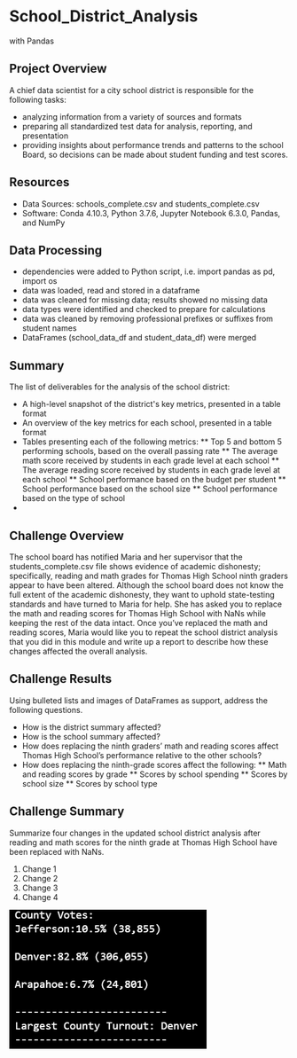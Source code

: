 # School_District_Analysis
with Pandas

## Project Overview
A chief data scientist for a city school district is responsible for the following tasks:
- analyzing information from a variety of sources and formats
- preparing all standardized test data for analysis, reporting, and presentation
- providing insights about performance trends and patterns to the school Board, so decisions can be made about student funding and test scores.

## Resources
- Data Sources: schools_complete.csv and students_complete.csv
- Software: Conda 4.10.3, Python 3.7.6, Jupyter Notebook 6.3.0, Pandas, and NumPy

## Data Processing
- dependencies were added to Python script, i.e. import pandas as pd, import os
- data was loaded, read and stored in a dataframe
- data was cleaned for missing data; results showed no missing data
- data types were identified and checked to prepare for calculations
- data was cleaned by removing professional prefixes or suffixes from student names
- DataFrames (school_data_df and student_data_df) were merged


## Summary 
The list of deliverables for the analysis of the school district: 

- A high-level snapshot of the district's key metrics, presented in a table format
- An overview of the key metrics for each school, presented in a table format
- Tables presenting each of the following metrics:
** Top 5 and bottom 5 performing schools, based on the overall passing rate
** The average math score received by students in each grade level at each school
** The average reading score received by students in each grade level at each school
** School performance based on the budget per student
** School performance based on the school size 
** School performance based on the type of school
-
    
## Challenge Overview 
The school board has notified Maria and her supervisor that the students_complete.csv file shows evidence of academic dishonesty; specifically, reading and math grades for Thomas High School ninth graders appear to have been altered. Although the school board does not know the full extent of the academic dishonesty, they want to uphold state-testing standards and have turned to Maria for help. She has asked you to replace the math and reading scores for Thomas High School with NaNs while keeping the rest of the data intact. Once you’ve replaced the math and reading scores, Maria would like you to repeat the school district analysis that you did in this module and write up a report to describe how these changes affected the overall analysis.

## Challenge Results
Using bulleted lists and images of DataFrames as support, address the following questions.

- How is the district summary affected?
- How is the school summary affected?
- How does replacing the ninth graders’ math and reading scores affect Thomas High School’s performance relative to the other schools?
- How does replacing the ninth-grade scores affect the following:
** Math and reading scores by grade
** Scores by school spending
** Scores by school size
** Scores by school type

## Challenge Summary 
Summarize four changes in the updated school district analysis after reading and math scores for the ninth grade at Thomas High School have been replaced with NaNs.
1. Change 1
2. Change 2
3. Change 3
4. Change 4

![County_Election_results.png](https://github.com/KimberlyCrawford/Election-Analysis/blob/main/County_Election_results.png)
